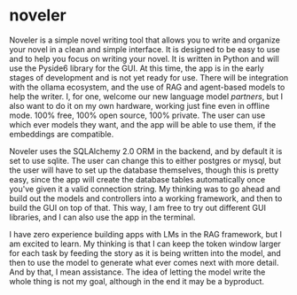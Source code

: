 # noveler
Noveler is a simple novel writing tool that allows you to write and organize your novel in a clean and simple interface. It is designed to be easy to use and to help you focus on writing your novel. It is written in Python and will use the Pyside6 library for the GUI. At this time, the app is in the early stages of development and is not yet ready for use. There will be integration with the ollama ecosystem, and the use of RAG and agent-based models to help the writer. I, for one, welcome our new language model _partners_, but I also want to do it on my own hardware, working just fine even in offline mode. 100% free, 100% open source, 100% private. The user can use which ever models they want, and the app will be able to use them, if the embeddings are compatible. 

Noveler uses the SQLAlchemy 2.0 ORM in the backend, and by default it is set to use sqlite. The user can change this to 
either postgres or mysql, but the user will have to set up the database themselves, though this is pretty easy, since the app will create the database tables automatically once you've given it a valid connection string. My thinking was to go ahead and build out the models and controllers into a working framework, and then to build the GUI on top of that. This way, I am free to try out different GUI libraries, and I can also use the app in the terminal. 

I have zero experience building apps with LMs in the RAG framework, but I am excited to learn. My thinking is that I can keep the token window larger for each task by feeding the story as it is being written into the model, and then to
use the model to generate what ever comes next with more detail. And by that, I mean assistance. The idea of letting the model write the whole thing is not my goal, although in the end it may be a byproduct.
